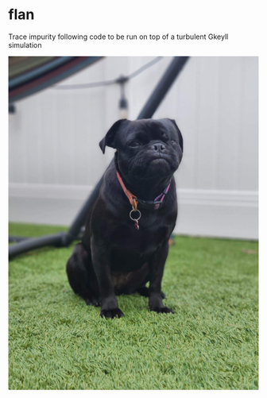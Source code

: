 # flan
Trace impurity following code to be run on top of a turbulent Gkeyll simulation

![alt text](https://github.com/shawnzamperini/flan/blob/main/docs/flan_image.jpg)
